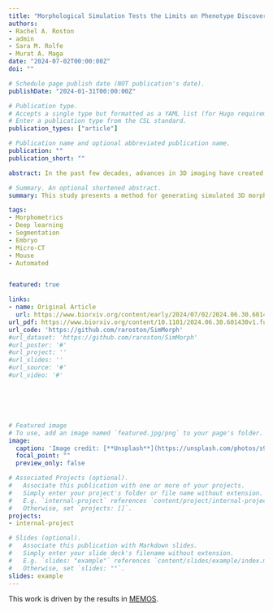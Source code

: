 ```yaml
---
title: "Morphological Simulation Tests the Limits on Phenotype Discovery in 3D Image Analysis"
authors:
- Rachel A. Roston
- admin
- Sara M. Rolfe
- Murat A. Maga
date: "2024-07-02T00:00:00Z"
doi: ""

# Schedule page publish date (NOT publication's date).
publishDate: "2024-01-31T00:00:00Z"

# Publication type.
# Accepts a single type but formatted as a YAML list (for Hugo requirements).
# Enter a publication type from the CSL standard.
publication_types: ["article"]

# Publication name and optional abbreviated publication name.
publication: ""
publication_short: ""

abstract: In the past few decades, advances in 3D imaging have created new opportunities for reverse genetic screens. Rapidly growing datasets of 3D images of genetic knockouts require high-throughput, automated computational approaches for identifying and characterizing new phenotypes. However, exploratory, discovery-oriented image analysis pipelines used to discover these phenotypes can be difficult to validate because, by their nature, the expected outcome is not known a priori. Introducing known morphological variation through simulation can help distinguish between real phenotypic differences and random variation; elucidate the effects of sample size; and test the sensitivity and reproducibility of morphometric analyses. Here we present a novel approach for 3D morphological simulation that uses open-source, open-access tools available in 3D Slicer, SlicerMorph, and Advanced Normalization Tools in R (ANTsR). While we focus on diffusible-iodine contrast-enhanced micro-CT (diceCT) images, this approach can be used on any volumetric image. We then use our simulated datasets to test whether tensor-based morphometry (TBM) can recover our introduced differences; to test how effect size and sample size affect detectability; and to determine the reproducibility of our results. In our approach to morphological simulation, we first generate a simulated deformation based on a reference image and then propagate this deformation to subjects using inverse transforms obtained from the registration of subjects to the reference. This produces a new dataset with a shifted population mean while retaining individual variability because each sample deforms more or less based on how different or similar it is from the reference. TBM is a widely-used technique that statistically compares local volume differences associated with local deformations. Our results showed that TBM recovered our introduced morphological differences, but that detectability was dependent on the effect size, the sample size, and the region of interest (ROI) included in the analysis. Detectability of subtle phenotypes can be improved both by increasing the sample size and by limiting analyses to specific body regions. However, it is not always feasible to increase sample sizes in screens of essential genes. Therefore, methodical use of ROIs is a promising way to increase the power of TBM to detect subtle phenotypes. Generating known morphological variation through simulation has broad applicability in developmental, evolutionary, and biomedical morphometrics and is a useful way to distinguish between a failure to detect morphological difference and a true lack of morphological difference. Morphological simulation can also be applied to AI-based supervised learning to augment datasets and overcome dataset limitations.

# Summary. An optional shortened abstract.
summary: This study presents a method for generating simulated 3D morphological variations using open-source tools, which helps validate computational image analysis techniques.

tags:
- Morphometrics
- Deep learning
- Segmentation
- Embryo
- Micro-CT
- Mouse
- Automated


featured: true

links:
- name: Original Article
  url: https://www.biorxiv.org/content/early/2024/07/02/2024.06.30.601430
url_pdf: https://www.biorxiv.org/content/10.1101/2024.06.30.601430v1.full.pdf
url_code: 'https://github.com/raroston/SimMorph'
#url_dataset: 'https://github.com/raroston/SimMorph'
#url_poster: '#'
#url_project: ''
#url_slides: ''
#url_source: '#'
#url_video: '#'






# Featured image
# To use, add an image named `featured.jpg/png` to your page's folder. 
image:
  caption: 'Image credit: [**Unsplash**](https://unsplash.com/photos/s9CC2SKySJM)'
  focal_point: ""
  preview_only: false

# Associated Projects (optional).
#   Associate this publication with one or more of your projects.
#   Simply enter your project's folder or file name without extension.
#   E.g. `internal-project` references `content/project/internal-project/index.md`.
#   Otherwise, set `projects: []`.
projects:
- internal-project

# Slides (optional).
#   Associate this publication with Markdown slides.
#   Simply enter your slide deck's filename without extension.
#   E.g. `slides: "example"` references `content/slides/example/index.md`.
#   Otherwise, set `slides: ""`.
slides: example
---
```


This work is driven by the results in [MEMOS](/publication/journal-article/).


